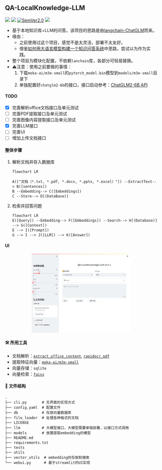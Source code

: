 ## QA-LocalKnowledge-LLM
<p>
    <a href=""><img src="https://img.shields.io/badge/Python->=3.6,<3.12-aff.svg"></a>
    <a href=""><img src="https://img.shields.io/badge/OS-Linux%2C%20Win%2C%20Mac-pink.svg"></a>
    <a href="https://semver.org/"><img alt="SemVer2.0" src="https://img.shields.io/badge/SemVer-2.0-brightgreen"></a>
    <a href="https://github.com/psf/black"><img src="https://img.shields.io/badge/code%20style-black-000000.svg"></a>
</p>

- 基于本地知识库+LLM的问答。该项目的思路是由[langchain-ChatGLM](https://github.com/imClumsyPanda/langchain-ChatGLM)而来。
- 缘由：
  - 之前使用过这个项目，感觉不是太灵活，部署不太友好。
  - 借鉴[如何用大语言模型构建一个知识问答系统](https://mp.weixin.qq.com/s/movaNCWjJGBaes6KxhpYpg)中思路，尝试以为作为实践。
- 整个项目为模块化配置，不依赖`lanchain`库，各部分可轻易替换。
- ⚠️注意：使用之前要做的事情：
  1. 下载`moka-ai/m3e-small`的`pytorch_model.bin`模型到`models/m3e-small`目录下
  2. 单独配置好`chatglm2-6b`的接口，接口启动参考：[ChatGLM2-6B API](https://github.com/THUDM/ChatGLM2-6B/blob/main/api.py)

#### TODO
- [x] 完善解析office文档接口及单元测试
- [ ] 完善PDF提取接口及单元测试
- [ ] 完善图像内容提取接口及单元测试
- [x] 完善LLM接口
- [ ] 完善UI
- [ ] 增加上传文档接口

#### 整体步骤
1. 解析文档并存入数据库
    ```mermaid
    flowchart LR

    A(["文档（*.txt, *.pdf, *.docx, *.pptx, *.excel）"]) --ExtractText--> B([sentences])
    B --Embedding--> C([Embeddings])
    C --Store--> D[(DataBase)]
    ```
2. 检索并回答问题
    ```mermaid
    flowchart LR
    E([Query]) --Embedding--> F([Embeddings]) --Search--> H[(Database)] --> G([Context])
    E --> I([Prompt])
    G --> I --> J([LLM]) --> K([Answer])
    ```

#### UI
<div align="center">
  <img src="./assets/ui.png" width="65%" height="65%"/>
</div>

#### 🛠 所用工具
- 文档解析：[`extract_office_content`](https://github.com/SWHL/ExtractOfficeContent), [`rapidocr_pdf`](https://github.com/RapidAI/RapidOCRPDF)
- 提取特征向量：[`moka-ai/m3e-small`](https://huggingface.co/moka-ai/m3e-base)
- 向量存储：`sqlite`
- 向量检索：[`faiss`](https://github.com/facebookresearch/faiss)


#### 📂 文件结构
```text
.
├── cli.py       # 无界面的实现方式
├── config.yaml  # 配置文件
├── db           # 存放向量数据库
├── file_loader  # 处理各种格式的文档
├── LICENSE
├── llm          # 大模型接口，大模型需要单独部署，以接口方式调用
├── models       # 放置提取embedding的模型
├── README.md
├── requirements.txt
├── tests
├── utils
├── vector_utils  # embedding的存取和搜索
└── webui.py      # 基于streamlit的UI实现
```
